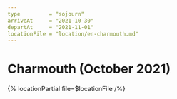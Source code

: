 ```yaml
---
type         = "sojourn"
arriveAt     = "2021-10-30"
departAt     = "2021-11-01"
locationFile = "location/en-charmouth.md"
---
```


# Charmouth (October 2021)

{% locationPartial file=$locationFile /%} 
